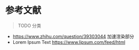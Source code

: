 # 参考文献
> TODO 分类

- https://www.zhihu.com/question/39303044 加速渲染部分
- Lorem Ipsum Text https://www.lipsum.com/feed/html